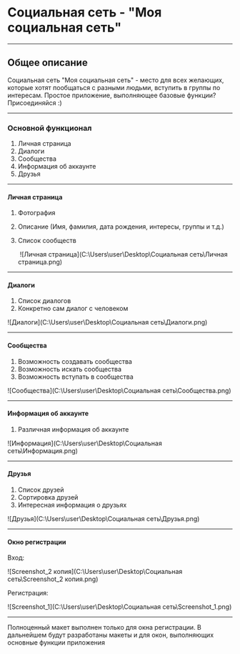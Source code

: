 # Социальная сеть - "Моя социальная сеть"

***

## Общее описание

Социальная сеть "Моя социальная сеть" - место для всех желающих, которые хотят пообщаться с разными людьми, вступить в группы по интересам. Простое приложение, выполняющее базовые функции? Присоединяйся :)

***

### Основной функционал

1. Личная страница
2. Диалоги
3. Сообщества
4. Информация об аккаунте
5. Друзья

***

#### Личная страница

1. Фотография

2. Описание (Имя, фамилия, дата рождения, интересы, группы и т.д.)

3. Список сообществ  

   ​     ![Личная страница](C:\Users\user\Desktop\Социальная сеть\Личная страница.png)

***

#### Диалоги

1. Список диалогов
2. Конкретно сам диалог с человеком

![Диалоги](C:\Users\user\Desktop\Социальная сеть\Диалоги.png)

***

#### Сообщества

1. Возможность создавать сообщества
2. Возможность искать сообщества
3. Возможность вступать в сообщества

![Сообщества](C:\Users\user\Desktop\Социальная сеть\Сообщества.png)

***

#### Информация об аккаунте

1. Различная информация об аккаунте

![Информация](C:\Users\user\Desktop\Социальная сеть\Информация.png)

***

#### Друзья

1. Список друзей
2. Сортировка друзей
3. Интересная информация о друзьях

![Друзья](C:\Users\user\Desktop\Социальная сеть\Друзья.png)

***

#### Окно регистрации

Вход:

![Screenshot_2 копия](C:\Users\user\Desktop\Социальная сеть\Screenshot_2 копия.png)

Регистрация:

![Screenshot_1](C:\Users\user\Desktop\Социальная сеть\Screenshot_1.png)

***

Полноценный макет выполнен только для окна регистрации. В дальнейшем будут разработаны макеты и для окон, выполняющих основные функции приложения
